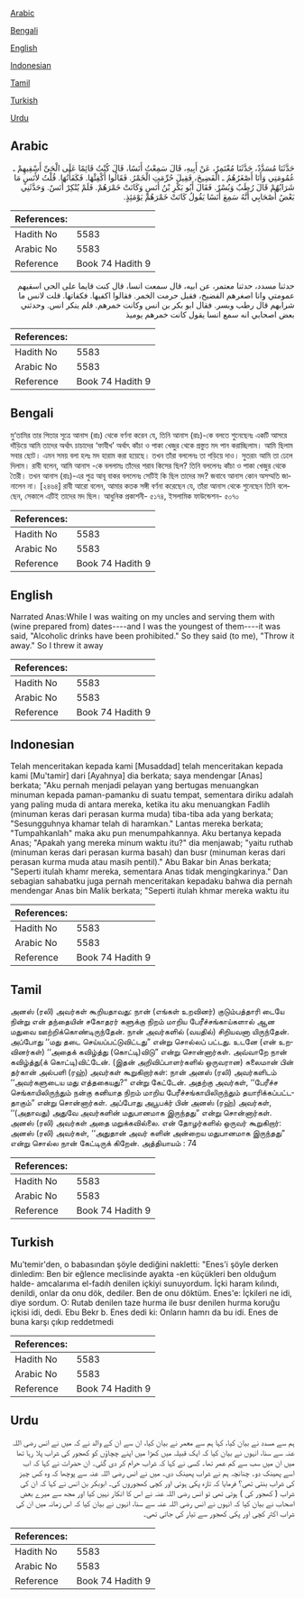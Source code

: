[Arabic](#arabic)

[Bengali](#bengali)

[English](#english)

[Indonesian](#indonesian)

[Tamil](#tamil)

[Turkish](#turkish)

[Urdu](#urdu)

## Arabic


<div dir="rtl" lang="ar" style={{fontSize:'larger',backgroundColor:'#f8f9fa',padding:20}}>
حَدَّثَنَا مُسَدَّدٌ، حَدَّثَنَا مُعْتَمِرٌ، عَنْ أَبِيهِ، قَالَ سَمِعْتُ أَنَسًا، قَالَ كُنْتُ قَائِمًا عَلَى الْحَىِّ أَسْقِيهِمْ ـ عُمُومَتِي وَأَنَا أَصْغَرُهُمُ ـ الْفَضِيخَ، فَقِيلَ حُرِّمَتِ الْخَمْرُ‏.‏ فَقَالُوا أَكْفِئْهَا‏.‏ فَكَفَأْتُهَا‏.‏ قُلْتُ لأَنَسٍ مَا شَرَابُهُمْ قَالَ رُطَبٌ وَبُسْرٌ‏.‏ فَقَالَ أَبُو بَكْرِ بْنُ أَنَسٍ وَكَانَتْ خَمْرَهُمْ‏.‏ فَلَمْ يُنْكِرْ أَنَسٌ‏.‏ وَحَدَّثَنِي بَعْضُ أَصْحَابِي أَنَّهُ سَمِعَ أَنَسًا يَقُولُ كَانَتْ خَمْرَهُمْ يَوْمَئِذٍ‏.‏
</div>
<div style={{backgroundColor:'#f8f9fa',padding:20, marginBottom: 10}}><table> <thead> <tr> <th>References:</th> <th></th> </tr> </thead> <tbody><tr><td>Hadith No</td><td>5583</td></tr><tr><td>Arabic No</td><td>5583</td></tr><tr><td>Reference</td><td>Book 74 Hadith 9</td></tr></tbody></table></div>


<div dir="rtl" lang="ar" style={{fontSize:'larger',backgroundColor:'#f8f9fa',padding:20}}>
حدثنا مسدد، حدثنا معتمر، عن ابيه، قال سمعت انسا، قال كنت قايما على الحى اسقيهم عمومتي وانا اصغرهم الفضيخ، فقيل حرمت الخمر. فقالوا اكفيها. فكفاتها. قلت لانس ما شرابهم قال رطب وبسر. فقال ابو بكر بن انس وكانت خمرهم. فلم ينكر انس. وحدثني بعض اصحابي انه سمع انسا يقول كانت خمرهم يوميذ
</div>
<div style={{backgroundColor:'#f8f9fa',padding:20, marginBottom: 10}}><table> <thead> <tr> <th>References:</th> <th></th> </tr> </thead> <tbody><tr><td>Hadith No</td><td>5583</td></tr><tr><td>Arabic No</td><td>5583</td></tr><tr><td>Reference</td><td>Book 74 Hadith 9</td></tr></tbody></table></div>

## Bengali


<div dir="ltr" lang="bn" style={{fontSize:'larger',backgroundColor:'#f8f9fa',padding:20}}>
মু‘তামির তার পিতার সূত্রে আনাস (রাঃ) থেকে বর্ণনা করেন যে, তিনি আনাস (রাঃ)-কে বলতে শুনেছেনঃ একটি আসরে দাঁড়িয়ে আমি তাদের অর্থাৎ চাচাদের ‘ফাযীখ’ অর্থাৎ কাঁচা ও পাকা খেজুর থেকে প্রস্তুত মদ পান করাচ্ছিলাম। আমি ছিলাম সবার ছোট। এমন সময় বলা হলঃ মদ হারাম করা হয়েছে। তখন তাঁরা বললেনঃ তা গড়িয়ে দাও। সুতরাং আমি তা ঢেলে দিলাম। রাবী বলেন, আমি আনাস -কে বললামঃ তাঁদের শরাব কিসের ছিল? তিনি বললেনঃ কাঁচা ও পাকা খেজুর থেকে তৈরী। তখন আনাস (রাঃ)-এর পুত্র আবূ বাকর বললেনঃ সেটিই কি ছিল তাদের মদ? জবাবে আনাস কোন অসম্মতি জানালেন না। [২৪৬৪] রাবী আরো বলেন, আমার কতক সঙ্গী বর্ণনা করেছেন যে, তাঁরা আনাস থেকে শুনেছেন তিনি বলেছেন, সেকালে এটিই তাদের মদ ছিল। আধুনিক প্রকাশনী- ৫১৭৪, ইসলামিক ফাউন্ডেশন- ৫০৭০
</div>
<div style={{backgroundColor:'#f8f9fa',padding:20, marginBottom: 10}}><table> <thead> <tr> <th>References:</th> <th></th> </tr> </thead> <tbody><tr><td>Hadith No</td><td>5583</td></tr><tr><td>Arabic No</td><td>5583</td></tr><tr><td>Reference</td><td>Book 74 Hadith 9</td></tr></tbody></table></div>

## English


<div dir="ltr" lang="en" style={{fontSize:'larger',backgroundColor:'#f8f9fa',padding:20}}>
Narrated Anas:While I was waiting on my uncles and serving them with (wine prepared from) dates----and I was the youngest of them----it was said, "Alcoholic drinks have been prohibited." So they said (to me), "Throw it away." So I threw it away
</div>
<div style={{backgroundColor:'#f8f9fa',padding:20, marginBottom: 10}}><table> <thead> <tr> <th>References:</th> <th></th> </tr> </thead> <tbody><tr><td>Hadith No</td><td>5583</td></tr><tr><td>Arabic No</td><td>5583</td></tr><tr><td>Reference</td><td>Book 74 Hadith 9</td></tr></tbody></table></div>

## Indonesian


<div dir="ltr" lang="id" style={{fontSize:'larger',backgroundColor:'#f8f9fa',padding:20}}>
Telah menceritakan kepada kami [Musaddad] telah menceritakan kepada kami [Mu'tamir] dari [Ayahnya] dia berkata; saya mendengar [Anas] berkata; "Aku pernah menjadi pelayan yang bertugas menuangkan minuman kepada paman-pamanku di suatu tempat, sementara diriku adalah yang paling muda di antara mereka, ketika itu aku menuangkan Fadlih (minuman keras dari perasan kurma muda) tiba-tiba ada yang berkata; "Sesungguhnya khamar telah di haramkan." Lantas mereka berkata; "Tumpahkanlah" maka aku pun menumpahkannya. Aku bertanya kepada Anas; "Apakah yang mereka minum waktu itu?" dia menjawab; "yaitu ruthab (minuman keras dari perasan kurma basah) dan busr (minuman keras dari perasan kurma muda atau masih pentil)." Abu Bakar bin Anas berkata; "Seperti itulah khamr mereka, sementara Anas tidak mengingkarinya." Dan sebagian sahabatku juga pernah menceritakan kepadaku bahwa dia pernah mendengar Anas bin Malik berkata; "Seperti itulah khmar mereka waktu itu
</div>
<div style={{backgroundColor:'#f8f9fa',padding:20, marginBottom: 10}}><table> <thead> <tr> <th>References:</th> <th></th> </tr> </thead> <tbody><tr><td>Hadith No</td><td>5583</td></tr><tr><td>Arabic No</td><td>5583</td></tr><tr><td>Reference</td><td>Book 74 Hadith 9</td></tr></tbody></table></div>

## Tamil


<div dir="ltr" lang="ta" style={{fontSize:'larger',backgroundColor:'#f8f9fa',padding:20}}>
அனஸ் (ரலி) அவர்கள் கூறியதாவது: நான் (எங்கள் உறவினர்) குடும்பத்தாரி டையே நின்று என் தந்தையின் சகோதரர் களுக்கு நிறம் மாறிய பேரீச்சங்காய்களால் ஆன மதுவை ஊற்றிக்கொண்டிருந்தேன். நான் அவர்களில் (வயதில்) சிறியவனா யிருந்தேன். அப்போது ‘‘மது தடை செய்யப்பட்டுவிட்டது” என்று சொல்லப் பட்டது. உடனே (என் உறவினர்கள்) ‘‘அதைக் கவிழ்த்து (கொட்டி)விடு” என்று சொன்னார்கள். அவ்வாறே நான் கவிழ்த்து(க் கொட்டி)விட்டேன். (இதன் அறிவிப்பாளர்களில் ஒருவரான) சுலைமான் பின் தர்கான் அல்பளி (ரஹ்) அவர்கள் கூறுகிறார்கள்: நான் அனஸ் (ரலி) அவர்களிடம் ‘‘அவர்களுடைய மது எத்தகையது?” என்று கேட்டேன். அதற்கு அவர்கள், ‘‘பேரீச்ச செங்காயிலிருந்தும் நன்கு கனியாத நிறம் மாறிய பேரீச்சங்காயிலிருந்தும் தயாரிக்கப்பட்டதாகும்” என்று சொன்னார்கள். அப்போது அபூபக்ர் பின் அனஸ் (ரஹ்) அவர்கள், ‘‘(அதாவது) அதுவே அவர்களின் மதுபானமாக இருந்தது” என்று சொன்னார்கள். அனஸ் (ரலி) அவர்கள் அதை மறுக்கவில்லை. என் தோழர்களில் ஒருவர் கூறுகிறார்: அனஸ் (ரலி) அவர்கள், ‘‘அதுதான் அவர் களின் அன்றைய மதுபானமாக இருந்தது” என்று சொல்ல நான் கேட்டிருக் கிறேன். அத்தியாயம் : 74
</div>
<div style={{backgroundColor:'#f8f9fa',padding:20, marginBottom: 10}}><table> <thead> <tr> <th>References:</th> <th></th> </tr> </thead> <tbody><tr><td>Hadith No</td><td>5583</td></tr><tr><td>Arabic No</td><td>5583</td></tr><tr><td>Reference</td><td>Book 74 Hadith 9</td></tr></tbody></table></div>

## Turkish


<div dir="ltr" lang="tr" style={{fontSize:'larger',backgroundColor:'#f8f9fa',padding:20}}>
Mu'temir'den, o babasından şöyle dediğini nakletti: "Enes'i şöyle derken dinledim: Ben bir eğlence meclisinde ayakta -en küçükleri ben olduğum halde- amcalarıma el-fadıh denilen içkiyi sunuyordum. İçki haram kılındı, denildi, onlar da onu dök, dediler. Ben de onu döktüm. Enes'e: İçkileri ne idi, diye sordum. O: Rutab denilen taze hurma ile busr denilen hurma koruğu içkisi idi, dedi. Ebu Bekr b. Enes dedi ki: Onların hamrı da bu idi. Enes de buna karşı çıkıp reddetmedi
</div>
<div style={{backgroundColor:'#f8f9fa',padding:20, marginBottom: 10}}><table> <thead> <tr> <th>References:</th> <th></th> </tr> </thead> <tbody><tr><td>Hadith No</td><td>5583</td></tr><tr><td>Arabic No</td><td>5583</td></tr><tr><td>Reference</td><td>Book 74 Hadith 9</td></tr></tbody></table></div>

## Urdu


<div dir="rtl" lang="ur" style={{fontSize:'larger',backgroundColor:'#f8f9fa',padding:20}}>
ہم سے مسدد نے بیان کیا، کہا ہم سے معمر نے بیان کیا، ان سے ان کے والد نے کہ میں نے انس رضی اللہ عنہ سے سنا، انہوں نے بیان کیا کہ ایک قبیلہ میں کھڑا میں اپنے چچاؤں کو کھجور کی شراب پلا رہا تھا میں ان میں سب سے کم عمر تھا۔ کسی نے کہا کہ شراب حرام کر دی گئی۔ ان حضرات نے کہا کہ اب اسے پھینک دو۔ چنانچہ ہم نے شراب پھینک دی۔ میں نے انس رضی اللہ عنہ سے پوچھا کہ وہ کس چیز کی شراب بنتی تھی؟ فرمایا کہ تازہ پکی ہوئی اور کچی کھجوروں کی۔ ابوبکر بن انس نے کہا کہ ان کی شراب ( کھجور کی ) ہوتی تھی تو انس رضی اللہ عنہ نے اس کا انکار نہیں کیا اور مجھ سے میرے بعض اصحاب نے بیان کیا کہ انہوں نے انس رضی اللہ عنہ سے سنا، انہوں نے بیان کیا کہ اس زمانہ میں ان کی شراب اکثر کچی اور پکی کھجور سے تیار کی جاتی تھی۔
</div>
<div style={{backgroundColor:'#f8f9fa',padding:20, marginBottom: 10}}><table> <thead> <tr> <th>References:</th> <th></th> </tr> </thead> <tbody><tr><td>Hadith No</td><td>5583</td></tr><tr><td>Arabic No</td><td>5583</td></tr><tr><td>Reference</td><td>Book 74 Hadith 9</td></tr></tbody></table></div>